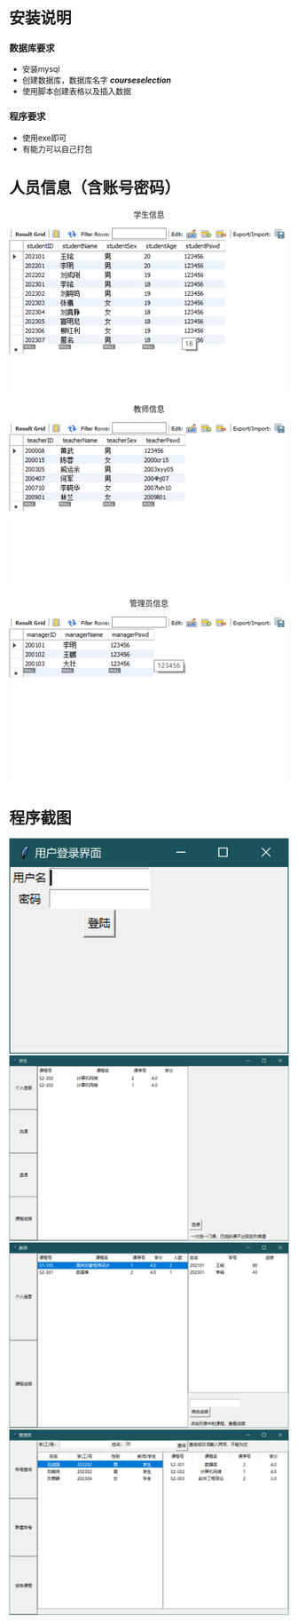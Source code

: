 # 安装说明
### 数据库要求
- 安装mysql
- 创建数据库，数据库名字 ***courseselection***
- 使用脚本创建表格以及插入数据
### 程序要求
- 使用exe即可
- 有能力可以自己打包

# 人员信息（含账号密码）
<center>学生信息</center>

![img.png|学生信息](img/img.png)

<center>教师信息</center>

![img_1.png|教师信息](img/img_1.png)

<center>管理员信息</center>

![img_2.png|管理员信息](img/img_2.png)

# 程序截图
![img_3.png](img/img_3.png)
![img_4.png](img/img_4.png)
![img_5.png](img/img_5.png)
![img_6.png](img/img_6.png)

